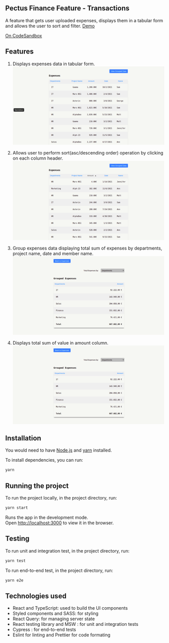 ## Pectus Finance Feature - Transactions

A feature that gets user uploaded expenses, displays them in a tabular form and allows the user to sort and filter.
[Demo](https://5ezprg.csb.app/)

[On CodeSandbox](https://codesandbox.io/s/github/chidexebere/transactions)

## Features

1. Displays expenses data in tabular form.
   ![user expenses table](./screenshots/expenses1.png)

2. Allows user to perform sort(asc/descending order) operation by clicking on each column header.
   ![sorting on user expenses table using each column](./screenshots/expenses2.png)

3. Group expenses data displaying total sum of expenses by departments, project name, date and member name.
   ![group expenses table showing filtering and total](./screenshots/group1.png)

4. Displays total sum of value in amount column.
   ![group expenses table showing sorting and total](./screenshots/group1.png)

## Installation

You would need to have [Node.js](https://nodejs.org/en/) and [yarn](https://yarnpkg.com/) installed.

To install dependencies, you can run:

```bash
yarn
```

## Running the project

To run the project locally, in the project directory, run:

```bash
yarn start
```

Runs the app in the development mode.<br />
Open [http://localhost:3000](http://localhost:3000) to view it in the browser.

## Testing

To run unit and integration test, in the project directory, run:

```bash
yarn test
```

To run end-to-end test, in the project directory, run:

```bash
yarn e2e
```

## Technologies used

- React and TypeScript: used to build the UI components
- Styled components and SASS: for styling
- React Query: for managing server state
- React testing library and MSW : for unit and integration tests
- Cypress : for end-to-end tests
- Eslint for linting and Prettier for code formating

